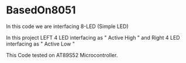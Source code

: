 # BasedOn8051
In this code we are interfacing 8-LED (Simple LED)

In this project LEFT 4 LED interfacing as " Active High " and Right 4 LED interfacing as " Active Low "

This Code tested on AT89S52 Microcontroller.

